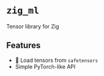 # `zig_ml`
Tensor library for Zig

## Features
- 🚀 Load tensors from `safetensors`
- Simple PyTorch-like API
